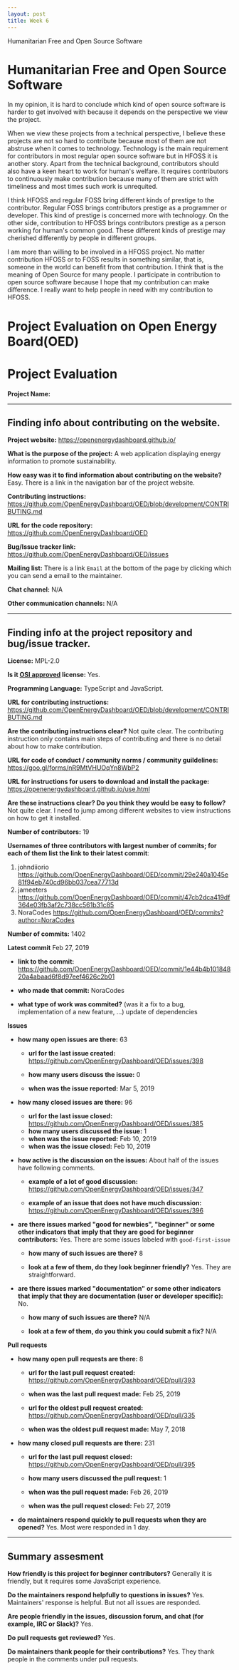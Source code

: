```yaml
---
layout: post
title: Week 6
---
```


Humanitarian Free and Open Source Software

# Humanitarian Free and Open Source Software

In my opinion, it is hard to conclude which kind of open source software is harder to get involved with because it depends on the perspective we view the project.

When we view these projects from a technical perspective, I believe these projects are not so hard to contribute because most of them are not abstruse when it comes to technology. Technology is the main requirement for contributors in most regular open source software but in HFOSS it is another story. Apart from the technical background, contributors should also have a keen heart to work for human's welfare. It requires contributors to continuously make contribution because many of them are strict with timeliness and most times such work is unrequited.

I think HFOSS and regular FOSS bring different kinds of prestige to the contributor. Regular FOSS brings contributors prestige as a programmer or developer. This kind of prestige is concerned more with technology. On the other side, contribution to HFOSS brings contributors prestige as a person working for human's common good. These different kinds of prestige may cherished differently by people in different groups.

I am more than willing to be involved in a HFOSS project. No matter contribution HFOSS or to FOSS results in something similar, that is, someone in the world can benefit from that contribution. I think that is the meaning of Open Source for many people. I participate in contribution to open source software because I hope that my contribution can make difference. I really want to help people in need with my contribution to HFOSS.

# Project Evaluation on Open Energy Board(OED)

# Project Evaluation 



__Project Name:__  


---

## Finding info about contributing on the website.

__Project website:__
https://openenergydashboard.github.io/

__What is the purpose of the project:__
A web application displaying energy information to promote sustainability.

__How easy was it to find information about contributing on the website?__
Easy. There is a link in the navigation bar of the project website.

__Contributing instructions:__
https://github.com/OpenEnergyDashboard/OED/blob/development/CONTRIBUTING.md

__URL for the code repository:__
https://github.com/OpenEnergyDashboard/OED

__Bug/Issue tracker link:__
https://github.com/OpenEnergyDashboard/OED/issues

__Mailing list:__
There is a link `Email` at the bottom of the page by clicking which you can send a email to the maintainer.

__Chat channel:__
N/A

__Other communication channels:__
N/A

---

## Finding info at the project repository and bug/issue tracker.

__License:__
MPL-2.0

__Is it [OSI approved](https://opensource.org/licenses/alphabetical) license:__
Yes.

__Programming Language:__
TypeScript and JavaScript.

__URL for contributing instructions:__ 
https://github.com/OpenEnergyDashboard/OED/blob/development/CONTRIBUTING.md

__Are the contributing instructions clear?__ 
Not quite clear. The contributing instruction only contains main steps of contributing and there is no detail about how to make contribution.

__URL for code of conduct / community norms / community guildelines:__
https://goo.gl/forms/nR9MtVHUOqYn8WbP2

__URL for instructions for users to download and install the package:__
https://openenergydashboard.github.io/use.html

__Are these instructions clear? Do you think they would be easy to follow?__
Not quite clear. I need to jump among different websites to view instructions on how to get it installed.

__Number of contributors:__
19

__Usernames of three contributors with largest number of commits; for
each of them list the link to their latest commit__:

1. johndiiorio https://github.com/OpenEnergyDashboard/OED/commit/29e240a1045e81f94eb740cd96bb037cea77713d
2. jameeters https://github.com/OpenEnergyDashboard/OED/commit/47cb2dca419df364e03fb3af2c738cc561b31c85
3. NoraCodes https://github.com/OpenEnergyDashboard/OED/commits?author=NoraCodes

__Number of commits:__
1402

__Latest commit__
Feb 27, 2019

- __link to the commit:__
https://github.com/OpenEnergyDashboard/OED/commit/1e44b4b10184820a4abaad6f8d97eef4626c2b01

- __who made that commit:__
NoraCodes

- __what type of work was commited?__ (was it a fix to a bug, implementation of a new feature, ...)
update of dependencies

__Issues__

- __how many open issues are there:__ 63

    - __url for the last issue created:__ https://github.com/OpenEnergyDashboard/OED/issues/398

    - __how many users discuss the issue:__ 0
    
    - __when was the issue reported:__ Mar 5, 2019
    

- __how many closed issues are there:__ 96
    - __url for the last issue closed:__ https://github.com/OpenEnergyDashboard/OED/issues/385
    - __how many users discussed the issue:__ 1
    - __when was the issue reported:__ Feb 10, 2019
    - __when was the issue closed:__ Feb 10, 2019

- __how active is the discussion on the issues:__ About half of the issues have following comments.

    - __example of a lot of good discussion:__ https://github.com/OpenEnergyDashboard/OED/issues/347
    
    - __example of an issue that does not have much discussion:__ https://github.com/OpenEnergyDashboard/OED/issues/396



- __are there issues marked "good for newbies", "beginner" or some other indicators that imply that they are good for beginner contributors:__ Yes. There are some issues labeled with `good-first-issue`

    - __how many of such issues are there?__ 8
    
    - __look at a few of them, do they look beginner friendly?__ Yes. They are straightforward.



- __are there issues marked "documentation" or some other indicators that imply that they are documentation (user or developer specific):__ No.

    - __how many of such issues are there?__ N/A
    
    - __look at a few of them, do you think you could submit a fix?__ N/A



__Pull requests__

- __how many open pull requests are there:__ 8

    - __url for the last pull request created:__ https://github.com/OpenEnergyDashboard/OED/pull/393
    
    - __when was the last pull request made:__ Feb 25, 2019

    - __url for the oldest pull request created:__ https://github.com/OpenEnergyDashboard/OED/pull/335
    
    - __when was the oldest pull request made:__ May 7, 2018

- __how many closed pull requests are there:__ 231

    - __url for the last pull request closed:__ https://github.com/OpenEnergyDashboard/OED/pull/395
    
    - __how many users discussed the pull request:__ 1
    
    - __when was the pull request made:__ Feb 26, 2019
    
    - __when was the pull request closed:__ Feb 27, 2019
    

- __do maintainers respond quickly to pull requests when they are opened?__ Yes. Most were responded in 1 day.





---


## Summary assesment
__How friendly is this project for beginner contributors?__
Generally it is friendly, but it requires some JavaScript experience.

__Do the maintainers respond helpfully to questions in issues?__
Yes. Maintainers' response is helpful. But not all issues are responded.

__Are people friendly in the issues, discussion forum, and chat (for example, IRC or Slack)?__
Yes.


__Do pull requests get reviewed?__
Yes.


__Do maintainers thank people for their contributions?__
Yes. They thank people in the comments under pull requests.

